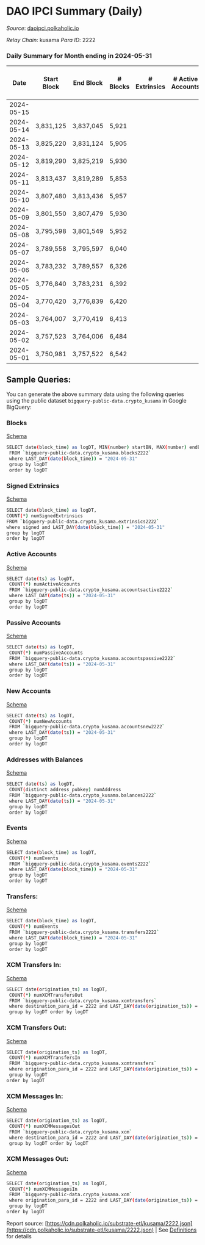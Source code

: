 # DAO IPCI Summary (Daily)

_Source_: [daoipci.polkaholic.io](https://daoipci.polkaholic.io)

*Relay Chain*: kusama
*Para ID*: 2222



### Daily Summary for Month ending in 2024-05-31


| Date    | Start Block | End Block | # Blocks | # Extrinsics | # Active Accounts | # Passive Accounts | # New Accounts | # Addresses | # Events  | # Transfers ($USD) | # XCM Transfers In ($USD) | # XCM Transfers Out ($USD) | # XCM In | # XCM Out | Issues |
|---------|-------------|-----------|----------|--------------|-------------------|--------------------|----------------|-------------|-----------|--------------------|---------------------------|----------------------------|----------|-----------|--------|
| 2024-05-15 |  |  |  |  |  |  |  |  |  |   |   |   |  |  |  |
| 2024-05-14 | 3,831,125 | 3,837,045 | 5,921 |  |  |  |  | 905 | 29,605 |   |   |   |  |  |  |
| 2024-05-13 | 3,825,220 | 3,831,124 | 5,905 |  |  |  |  | 905 | 29,529 |   |   |   |  |  |  |
| 2024-05-12 | 3,819,290 | 3,825,219 | 5,930 |  |  |  |  | 905 | 29,650 |   |   |   |  |  |  |
| 2024-05-11 | 3,813,437 | 3,819,289 | 5,853 |  |  |  |  | 905 | 29,265 |   |   |   |  |  |  |
| 2024-05-10 | 3,807,480 | 3,813,436 | 5,957 |  |  |  |  | 905 | 29,785 |   |   |   |  |  |  |
| 2024-05-09 | 3,801,550 | 3,807,479 | 5,930 |  |  |  |  | 905 | 29,650 |   |   |   |  |  |  |
| 2024-05-08 | 3,795,598 | 3,801,549 | 5,952 |  |  |  |  | 905 | 29,760 |   |   |   |  |  |  |
| 2024-05-07 | 3,789,558 | 3,795,597 | 6,040 |  |  |  |  | 905 | 30,200 |   |   |   |  |  |  |
| 2024-05-06 | 3,783,232 | 3,789,557 | 6,326 |  |  |  |  | 905 | 31,630 |   |   |   |  |  |  |
| 2024-05-05 | 3,776,840 | 3,783,231 | 6,392 |  |  |  |  | 905 | 31,964 |   |   |   |  |  |  |
| 2024-05-04 | 3,770,420 | 3,776,839 | 6,420 |  |  |  |  | 905 | 32,100 |   |   |   |  |  |  |
| 2024-05-03 | 3,764,007 | 3,770,419 | 6,413 |  |  |  |  | 905 | 32,065 |   |   |   |  |  |  |
| 2024-05-02 | 3,757,523 | 3,764,006 | 6,484 |  |  |  |  | 906 | 32,420 |   |   |   |  |  |  |
| 2024-05-01 | 3,750,981 | 3,757,522 | 6,542 |  |  |  |  | 905 | 32,710 |   |   |   |  |  |  |

## Sample Queries:
You can generate the above summary data using the following queries using the public dataset `bigquery-public-data.crypto_kusama` in Google BigQuery:


### Blocks 

[Schema](https://github.com/colorfulnotion/substrate-etl/blob/main/schema/blocks.json)

```bash
SELECT date(block_time) as logDT, MIN(number) startBN, MAX(number) endBN, COUNT(*) numBlocks 
 FROM `bigquery-public-data.crypto_kusama.blocks2222`  
 where LAST_DAY(date(block_time)) = "2024-05-31" 
 group by logDT 
 order by logDT
```

### Signed Extrinsics 

[Schema](https://github.com/colorfulnotion/substrate-etl/blob/main/schema/extrinsics.json)

```bash
SELECT date(block_time) as logDT, 
COUNT(*) numSignedExtrinsics 
FROM `bigquery-public-data.crypto_kusama.extrinsics2222`  
where signed and LAST_DAY(date(block_time)) = "2024-05-31" 
group by logDT 
order by logDT
```

### Active Accounts 

[Schema](https://github.com/colorfulnotion/substrate-etl/blob/main/schema/accountsactive.json)

```bash
SELECT date(ts) as logDT, 
 COUNT(*) numActiveAccounts 
 FROM `bigquery-public-data.crypto_kusama.accountsactive2222` 
 where LAST_DAY(date(ts)) = "2024-05-31" 
 group by logDT 
 order by logDT
```

### Passive Accounts 

[Schema](https://github.com/colorfulnotion/substrate-etl/blob/main/schema/accountspassive.json)

```bash
SELECT date(ts) as logDT, 
 COUNT(*) numPassiveAccounts 
 FROM `bigquery-public-data.crypto_kusama.accountspassive2222` 
 where LAST_DAY(date(ts)) = "2024-05-31" 
 group by logDT 
 order by logDT
```

### New Accounts 

[Schema](https://github.com/colorfulnotion/substrate-etl/blob/main/schema/accountsnew.json)

```bash
SELECT date(ts) as logDT, 
 COUNT(*) numNewAccounts 
 FROM `bigquery-public-data.crypto_kusama.accountsnew2222` 
 where LAST_DAY(date(ts)) = "2024-05-31" 
 group by logDT
 order by logDT
```

### Addresses with Balances 

[Schema](https://github.com/colorfulnotion/substrate-etl/blob/main/schema/balances.json)

```bash
SELECT date(ts) as logDT,
 COUNT(distinct address_pubkey) numAddress 
 FROM `bigquery-public-data.crypto_kusama.balances2222` 
 where LAST_DAY(date(ts)) = "2024-05-31" 
 group by logDT 
 order by logDT
```

### Events 

[Schema](https://github.com/colorfulnotion/substrate-etl/blob/main/schema/events.json)

```bash
SELECT date(block_time) as logDT, 
 COUNT(*) numEvents 
 FROM `bigquery-public-data.crypto_kusama.events2222` 
 where LAST_DAY(date(block_time)) = "2024-05-31" 
 group by logDT 
 order by logDT
```

### Transfers:

[Schema](https://github.com/colorfulnotion/substrate-etl/blob/main/schema/transfers.json)

```bash
SELECT date(block_time) as logDT, 
 COUNT(*) numEvents 
 FROM `bigquery-public-data.crypto_kusama.transfers2222` 
 where LAST_DAY(date(block_time)) = "2024-05-31" 
 group by logDT 
 order by logDT
```

### XCM Transfers In: 

[Schema](https://github.com/colorfulnotion/substrate-etl/blob/main/schema/xcmtransfers.json)

```bash
SELECT date(origination_ts) as logDT, 
 COUNT(*) numXCMTransfersOut 
 FROM `bigquery-public-data.crypto_kusama.xcmtransfers` 
 where destination_para_id = 2222 and LAST_DAY(date(origination_ts)) = "2024-05-31" 
 group by logDT order by logDT
```

### XCM Transfers Out: 

[Schema](https://github.com/colorfulnotion/substrate-etl/blob/main/schema/xcmtransfers.json)

```bash
SELECT date(origination_ts) as logDT, 
 COUNT(*) numXCMTransfersIn 
 FROM `bigquery-public-data.crypto_kusama.xcmtransfers` 
 where origination_para_id = 2222 and LAST_DAY(date(origination_ts)) = "2024-05-31" 
 group by logDT 
order by logDT
```

### XCM Messages In: 

[Schema](https://github.com/colorfulnotion/substrate-etl/blob/main/schema/xcm.json)

```bash
SELECT date(origination_ts) as logDT, 
 COUNT(*) numXCMMessagesOut 
 FROM `bigquery-public-data.crypto_kusama.xcm` 
 where destination_para_id = 2222 and LAST_DAY(date(origination_ts)) = "2024-05-31" 
 group by logDT order by logDT
```

### XCM Messages Out: 

[Schema](https://github.com/colorfulnotion/substrate-etl/blob/main/schema/xcm.json)

```bash
SELECT date(origination_ts) as logDT, 
 COUNT(*) numXCMMessagesIn 
 FROM `bigquery-public-data.crypto_kusama.xcm` 
 where origination_para_id = 2222 and LAST_DAY(date(origination_ts)) = "2024-05-31" 
 group by logDT 
order by logDT
```


Report source: [https://cdn.polkaholic.io/substrate-etl/kusama/2222.json](https://cdn.polkaholic.io/substrate-etl/kusama/2222.json) | See [Definitions](/DEFINITIONS.md) for details
